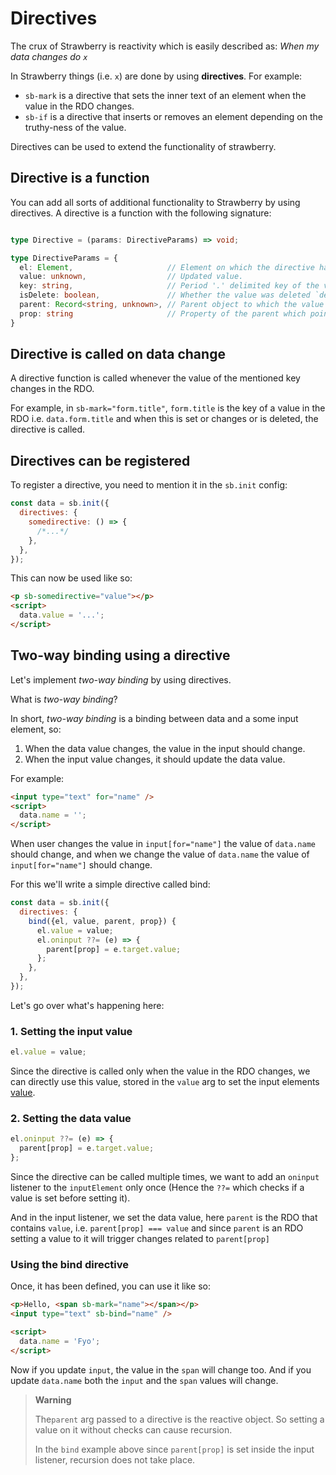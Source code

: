 # Directives

The crux of Strawberry is reactivity which is easily described as:
_When my data changes do `x`_

In Strawberry things (i.e. `x`) are done by using **directives**. For example:

- `sb-mark` is a directive that sets the inner text of an element when the value in the RDO changes.
- `sb-if` is a directive that inserts or removes an element depending on the truthy-ness of the value.
    
Directives can be used to extend the functionality of strawberry. 

## Directive is a function

You can add all sorts of additional functionality to Strawberry by using
directives. A directive is a function with the following signature:

```typescript

type Directive = (params: DirectiveParams) => void;

type DirectiveParams = {
  el: Element,                     // Element on which the directive has been set.
  value: unknown,                  // Updated value.
  key: string,                     // Period '.' delimited key of the value in the RDO.
  isDelete: boolean,               // Whether the value was deleted `delete data.prop`.
  parent: Record<string, unknown>, // Parent object to which the value belongs (the proxied object).
  prop: string                     // Property of the parent which points to the value `parent[prop] ≈ value`
}
```

## Directive is called on data change

A directive function is called whenever the value of the mentioned key changes
in the RDO.

For example, in `sb-mark="form.title"`, `form.title` is the key of a value in
the RDO i.e. `data.form.title` and when this is set or changes or is deleted,
the directive is called.

## Directives can be registered

To register a directive, you need to mention it in the `sb.init` config:

```javascript
const data = sb.init({
  directives: {
    somedirective: () => {
      /*...*/
    },
  },
});
```

This can now be used like so:

```html
<p sb-somedirective="value"></p>
<script>
  data.value = '...';
</script>
```

## Two-way binding using a directive

Let's implement _two-way binding_ by using directives.

<summary>
<detail> What is <em>two-way binding</em>?</detail>

In short, _two-way binding_ is a binding between data and a some input element, so:

1. When the data value changes, the value in the input should change.
2. When the input value changes, it should update the data value.

For example:

```html
<input type="text" for="name" />
<script>
  data.name = '';
</script>
```

When user changes the value in `input[for="name"]` the value of `data.name`
should change, and when we change the value of `data.name` the value of `input[for="name"]`
should change.

</summary>

For this we'll write a simple directive called bind:

```javascript
const data = sb.init({
  directives: {
    bind({el, value, parent, prop}) {
      el.value = value;
      el.oninput ??= (e) => {
        parent[prop] = e.target.value;
      };
    },
  },
});
```

Let's go over what's happening here:

### 1. Setting the input value

```javascript
el.value = value;
```

Since the directive is called only when the value in the RDO changes, we can
directly use this value, stored in the `value` arg to set the input elements
[value](https://developer.mozilla.org/en-US/docs/Web/HTML/Element/input/text#value).

### 2. Setting the data value

```javascript
el.oninput ??= (e) => {
  parent[prop] = e.target.value;
};
```

Since the directive can be called multiple times, we want to add an `oninput`
listener to the `inputElement` only once (Hence the `??=` which checks if a
value is set before setting it).

And in the input listener, we set the data value, here `parent` is the RDO that
contains `value`, i.e. `parent[prop] === value` and since `parent` is an RDO
setting a value to it will trigger changes related to `parent[prop]`

### Using the bind directive

Once, it has been defined, you can use it like so:

```html
<p>Hello, <span sb-mark="name"></span></p>
<input type="text" sb-bind="name" />

<script>
  data.name = 'Fyo';
</script>
```

Now if you update `input`, the value in the `span` will change too. And if you
update `data.name` both the `input` and the `span` values will change.

> **Warning**
>
> The`parent` arg passed to a directive is the reactive object. So setting a
> value on it without checks can cause recursion.
>
> In the `bind` example above since `parent[prop]` is set inside the input
> listener, recursion does not take place.
